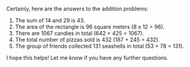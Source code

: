 Certainly, here are the answers to the addition problems:

1. The sum of 14 and 29 is 43.
2. The area of the rectangle is 96 square meters (8 x 12 = 96).
3. There are 1067 candies in total (642 + 425 = 1067).
4. The total number of pizzas sold is 432 (187 + 245 = 432).
5. The group of friends collected 131 seashells in total (53 + 78 = 131).

I hope this helps! Let me know if you have any further questions.